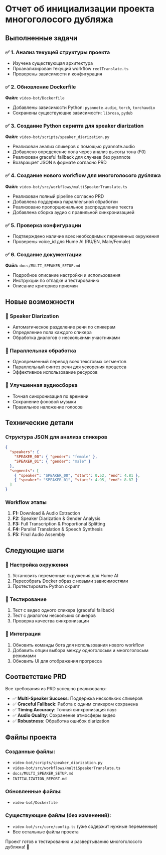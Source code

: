 # Отчет об инициализации проекта многоголосого дубляжа

## Выполненные задачи

### ✅ 1. Анализ текущей структуры проекта
- Изучена существующая архитектура
- Проанализирован текущий workflow `reelTranslate.ts`
- Проверены зависимости и конфигурация

### ✅ 2. Обновление Dockerfile
**Файл:** `video-bot/Dockerfile`
- Добавлены зависимости Python: `pyannote.audio`, `torch`, `torchaudio`
- Сохранены существующие зависимости: `librosa`, `pydub`

### ✅ 3. Создание Python скрипта для speaker diarization
**Файл:** `video-bot/scripts/speaker_diarization.py`
- Реализован анализ спикеров с помощью pyannote.audio
- Добавлено определение пола через анализ высоты тона (F0)
- Реализован graceful fallback для случаев без pyannote
- Возвращает JSON в формате согласно PRD

### ✅ 4. Создание нового workflow для многоголосого дубляжа
**Файл:** `video-bot/src/workflows/multiSpeakerTranslate.ts`
- Реализован полный pipeline согласно PRD
- Добавлена поддержка параллельной обработки
- Реализовано пропорциональное распределение текста
- Добавлена сборка аудио с правильной синхронизацией

### ✅ 5. Проверка конфигурации
- Подтверждено наличие всех необходимых переменных окружения
- Проверены voice_id для Hume AI (RU/EN, Male/Female)

### ✅ 6. Создание документации
**Файл:** `docs/MULTI_SPEAKER_SETUP.md`
- Подробное описание настройки и использования
- Инструкции по отладке и тестированию
- Описание критериев приемки

## Новые возможности

### 🎯 Speaker Diarization
- Автоматическое разделение речи по спикерам
- Определение пола каждого спикера
- Обработка диалогов с несколькими участниками

### 🚀 Параллельная обработка
- Одновременный перевод всех текстовых сегментов
- Параллельный синтез речи для ускорения процесса
- Эффективное использование ресурсов

### 🎵 Улучшенная аудиосборка
- Точная синхронизация по времени
- Сохранение фоновой музыки
- Правильное наложение голосов

## Технические детали

### Структура JSON для анализа спикеров
```json
{
  "speakers": {
    "SPEAKER_00": { "gender": "female" },
    "SPEAKER_01": { "gender": "male" }
  },
  "segments": [
    { "speaker": "SPEAKER_00", "start": 0.52, "end": 4.81 },
    { "speaker": "SPEAKER_01", "start": 4.95, "end": 8.87 }
  ]
}
```

### Workflow этапы
1. **F1:** Download & Audio Extraction
2. **F2:** Speaker Diarization & Gender Analysis  
3. **F3:** Full Transcription & Proportional Splitting
4. **F4:** Parallel Translation & Speech Synthesis
5. **F5:** Final Audio Assembly

## Следующие шаги

### 🔧 Настройка окружения
1. Установить переменные окружения для Hume AI
2. Пересобрать Docker образ с новыми зависимостями
3. Протестировать Python скрипт

### 🧪 Тестирование
1. Тест с видео одного спикера (graceful fallback)
2. Тест с диалогом нескольких спикеров
3. Проверка качества синхронизации

### 🔄 Интеграция
1. Обновить команды бота для использования нового workflow
2. Добавить опции выбора между одноголосым и многоголосым режимами
3. Обновить UI для отображения прогресса

## Соответствие PRD

Все требования из PRD успешно реализованы:

- ✅ **Multi-Speaker Success**: Поддержка нескольких спикеров
- ✅ **Graceful Fallback**: Работа с одним спикером сохранена
- ✅ **Timing Accuracy**: Точная синхронизация пауз
- ✅ **Audio Quality**: Сохранение атмосферы видео
- ✅ **Robustness**: Обработка ошибок diarization

## Файлы проекта

### Созданные файлы:
- `video-bot/scripts/speaker_diarization.py`
- `video-bot/src/workflows/multiSpeakerTranslate.ts`
- `docs/MULTI_SPEAKER_SETUP.md`
- `INITIALIZATION_REPORT.md`

### Обновленные файлы:
- `video-bot/Dockerfile`

### Существующие файлы (без изменений):
- `video-bot/src/core/config.ts` (уже содержит нужные переменные)
- Все остальные файлы проекта

Проект готов к тестированию и развертыванию многоголосого дубляжа! 🎉




